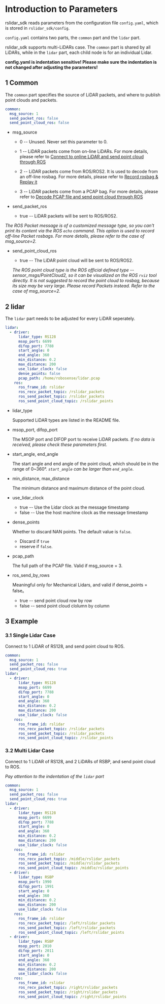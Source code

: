 # Introduction to Parameters 

rslidar_sdk reads parameters from the configuration file ```config.yaml```, which is stored in ```rslidar_sdk/config```.  

`config.yaml` contains two parts, the `common` part and the `lidar` part. 

rslidar_sdk supports multi-LiDARs case. The `common` part is shared by all LiDARs, while in the `lidar` part, each child node is for an individual Lidar.

**config.yaml is indentation sensitive! Please make sure the indentation is not changed after adjusting the parameters!**

## 1 Common

The `common` part specifies the source of LiDAR packets, and where to publish point clouds and packets.

```yaml
common:
  msg_source: 1                                         
  send_packet_ros: false                               
  send_point_cloud_ros: false                           
```

- msg_source

  - 0 -- Unused. Never set this parameter to 0.

  - 1 -- LiDAR packets come from on-line LiDARs. For more details, please refer to [Connect to online LiDAR and send point cloud through ROS](../howto/how_to_decode_online_lidar.md)

  - 2 -- LiDAR packets come from ROS/ROS2. It is used to decode from an off-line rosbag. For more details, please refer to [Record rosbag & Replay it](../howto/how_to_record_replay_packet_rosbag.md)

  - 3 -- LiDAR packets come from a PCAP bag. For more details, please refer to  [Decode PCAP file and send point cloud through ROS](../howto/how_to_decode_pcap_file.md)

- send_packet_ros

   - true -- LiDAR packets will be sent to ROS/ROS2. 

*The ROS Packet message is of a customized message type, so you can't print its content via the ROS `echo` command. This option is used to record off-line Packet rosbags. For more details, please refer to the case of msg_source=2.*

- send_point_cloud_ros

   - true -- The LiDAR point cloud will be sent to ROS/ROS2. 
   
   *The ROS point cloud type is the ROS official defined type -- sensor_msgs/PointCloud2, so it can be visualized on the ROS  `rviz` tool directly. It is not suggested to record the point cloud to rosbag, because its size may be very large. Please record Packets instead. Refer to the case of msg_source=2.*

## 2 lidar

The `lidar` part needs to be adjusted for every LiDAR seperately. 

```yaml
lidar:
  - driver:
      lidar_type: RS128           
      msop_port: 6699             
      difop_port: 7788            
      start_angle: 0              
      end_angle: 360               
      min_distance: 0.2            
      max_distance: 200            
      use_lidar_clock: false        
      dense_points: false        
      pcap_path: /home/robosense/lidar.pcap                 
    ros:
      ros_frame_id: rslidar           
      ros_recv_packet_topic: /rslidar_packets    
      ros_send_packet_topic: /rslidar_packets    
      ros_send_point_cloud_topic: /rslidar_points      
```

- lidar_type

  Supported LiDAR types are listed in the README file.

- msop_port, difop_port

  The MSOP port and DIFOP port to receive LiDAR packets. *If no data is received, please check these parameters first.*

- start_angle, end_angle

  The start angle and end angle of the point cloud, which should be in the range of 0~360°. *`start_angle` can be larger than `end_angle`*.

- min_distance, max_distance

  The minimum distance and maximum distance of the point cloud. 

- use_lidar_clock

  - true -- Use the Lidar clock as the message timestamp
  - false -- Use the host machine clock as the message timestamp

- dense_points

  Whether to discard NAN points. The default value is ```false```.
  - Discard if ```true``` 
  - reserve if ```false```. 

- pcap_path

   The full path of the PCAP file. Valid if msg_source = 3.

- ros_send_by_rows
  
  Meaningful only for Mechanical Lidars, and valid if dense_points = false。
  - true -- send point cloud row by row
  - false -- send point cloud clolumn by column

## 3 Example

### 3.1 Single Lidar Case

Connect to 1 LiDAR of RS128, and send point cloud to ROS.

```yaml
common:
  msg_source: 1                                         
  send_packet_ros: false                               
  send_point_cloud_ros: true                           
lidar:
  - driver:
      lidar_type: RS128           
      msop_port: 6699             
      difop_port: 7788            
      start_angle: 0              
      end_angle: 360               
      min_distance: 0.2            
      max_distance: 200            
      use_lidar_clock: false        
    ros:
      ros_frame_id: rslidar           
      ros_recv_packet_topic: /rslidar_packets    
      ros_send_packet_topic: /rslidar_packets    
      ros_send_point_cloud_topic: /rslidar_points      
```

### 3.2 Multi Lidar Case

Connect to 1 LiDAR of RS128, and 2 LiDARs of RSBP, and send point cloud to ROS.

*Pay attention to the indentation of the `lidar` part*

```yaml
common:
  msg_source: 1                                         
  send_packet_ros: false                               
  send_point_cloud_ros: true                           
lidar:
  - driver:
      lidar_type: RS128           
      msop_port: 6699             
      difop_port: 7788            
      start_angle: 0              
      end_angle: 360               
      min_distance: 0.2            
      max_distance: 200            
      use_lidar_clock: false        
    ros:
      ros_frame_id: rslidar           
      ros_recv_packet_topic: /middle/rslidar_packets    
      ros_send_packet_topic: /middle/rslidar_packets    
      ros_send_point_cloud_topic: /middle/rslidar_points      
  - driver:
      lidar_type: RSBP           
      msop_port: 1990             
      difop_port: 1991            
      start_angle: 0              
      end_angle: 360               
      min_distance: 0.2            
      max_distance: 200            
      use_lidar_clock: false        
    ros:
      ros_frame_id: rslidar           
      ros_recv_packet_topic: /left/rslidar_packets    
      ros_send_packet_topic: /left/rslidar_packets    
      ros_send_point_cloud_topic: /left/rslidar_points      
  - driver:
      lidar_type: RSBP           
      msop_port: 2010             
      difop_port: 2011            
      start_angle: 0              
      end_angle: 360               
      min_distance: 0.2            
      max_distance: 200            
      use_lidar_clock: false        
    ros:
      ros_frame_id: rslidar           
      ros_recv_packet_topic: /right/rslidar_packets    
      ros_send_packet_topic: /right/rslidar_packets    
      ros_send_point_cloud_topic: /right/rslidar_points      
```

